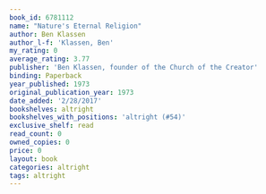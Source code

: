 ```yaml
---
book_id: 6781112
name: "Nature's Eternal Religion"
author: Ben Klassen
author_l-f: 'Klassen, Ben'
my_rating: 0
average_rating: 3.77
publisher: 'Ben Klassen, founder of the Church of the Creator'
binding: Paperback
year_published: 1973
original_publication_year: 1973
date_added: '2/28/2017'
bookshelves: altright
bookshelves_with_positions: 'altright (#54)'
exclusive_shelf: read
read_count: 0
owned_copies: 0
price: 0
layout: book
categories: altright
tags: altright
---
```

